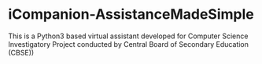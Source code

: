 # iCompanion-AssistanceMadeSimple
This is a Python3 based virtual assistant developed for Computer Science Investigatory Project conducted by Central Board of Secondary Education (CBSE))
